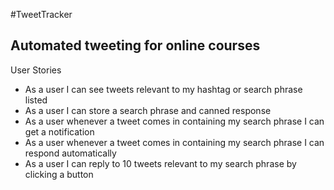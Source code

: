 #TweetTracker
## Automated tweeting for online courses

User Stories
- As a user I can see tweets relevant to my hashtag or search phrase listed
- As a user I can store a search phrase and canned response
- As a user whenever a tweet comes in containing my search phrase I can get a notification 
- As a user whenever a tweet comes in containing my search phrase I can respond automatically
- As a user I can reply to 10 tweets relevant to my search phrase by clicking a button

